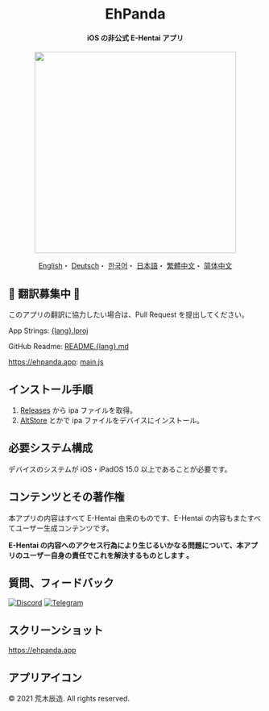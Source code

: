 <h1 align="center">EhPanda</h1>

<h4 align="center">iOS の非公式 E-Hentai アプリ</h4>

<p align="center">
<img src="https://user-images.githubusercontent.com/31207151/105609404-0acbff00-5de4-11eb-9e88-f3c6e0ba9d44.png" width="400"></img>
</p>

<p align="center">
  <a href="/README.md">English</a>・
  <a href="/READMEs/README.de.md">Deutsch</a>・
  <a href="/READMEs/README.ko.md">한국어</a>・
  <a href="/READMEs/README.jpn.md">日本語</a>・
  <a href="/READMEs/README.cht.md">繁體中文</a>・
  <a href="/READMEs/README.chs.md">简体中文</a>
</p>

## 📢 翻訳募集中 📢
このアプリの翻訳に協力したい場合は、Pull Request を提出してください。

App Strings: [{lang}.lproj](/EhPanda/App)

GitHub Readme: [README.{lang}.md](/READMEs)

https://ehpanda.app: [main.js](https://github.com/tatsuz0u/ehpanda-website/blob/main/src/main.js)

## インストール手順
1. [Releases](https://github.com/arakitatsuzou/EhPanda/releases) から ipa ファイルを取得。
2. [AltStore](https://altstore.io) とかで ipa ファイルをデバイスにインストール。

## 必要システム構成
デバイスのシステムが iOS・iPadOS 15.0 以上であることが必要です。

## コンテンツとその著作権
本アプリの内容はすべて E-Hentai 由来のものです、E-Hentai の内容もまたすべてユーザー生成コンテンツです。

**E-Hentai の内容へのアクセス行為により生じるいかなる問題について、本アプリのユーザー自身の責任でこれを解決するものとします 。**

## 質問、フィードバック
[![Discord](https://img.shields.io/badge/Discord-7289DA?style=for-the-badge&logo=discord&logoColor=white)](https://discord.gg/BSBE9FCBTq)
[![Telegram](https://img.shields.io/badge/Telegram-2CA5E0?style=for-the-badge&logo=telegram&logoColor=white)](https://t.me/ehpanda)

## スクリーンショット
https://ehpanda.app

## アプリアイコン
© 2021 荒木辰造. All rights reserved.
